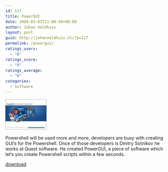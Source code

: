 ```yaml
---
id: 117
title: PowerGUI
date: 2008-03-03T21:08:49+00:00
author: Johan Veldhuis
layout: post
guid: http://johanveldhuis.nl/?p=117
permalink: /powergui/
ratings_users:
  - "0"
ratings_score:
  - "0"
ratings_average:
  - "0"
categories:
  - Software
---
```

[![PowerGUI](/wp-content/uploads/2008/03/powergui.thumbnail.jpg)](/wp-content/uploads/2008/03/powergui.jpg "PowerGUI")

Powershell will be used more and more, developers are busy with creating GUI&#8217;s for the Powershell. Once of those developers is Dmitry Sotnikov he works at Quest software. He created PowerGUI, a piece of software which let&#8217;s you create Powershell scripts within a few seconds.

<a title="PowerGUI" href="http://www.powergui.org" target="_blank">download</a>
